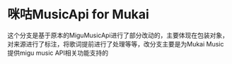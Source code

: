# 咪咕MusicApi for Mukai

这个分支是基于原本的MiguMusicApi进行了部分改动的，主要体现在包装对象，对来源进行了标注，将歌词提前进行了处理等等，改分支主要是为Mukai Music 提供migu music API相关功能支持的


